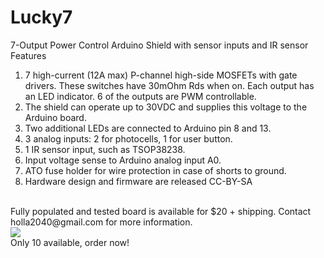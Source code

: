 Lucky7
======

7-Output Power Control Arduino Shield with sensor inputs and IR sensor<br>
Features<br>
1. 7 high-current (12A max) P-channel high-side MOSFETs with gate drivers. These switches have 30mOhm Rds when on. Each output has an LED indicator. 6 of the outputs are PWM controllable.<br>
2. The shield can operate up to 30VDC and supplies this voltage to the Arduino board.<br>
3. Two additional LEDs are connected to Arduino pin 8 and 13.<br>
4. 3 analog inputs: 2 for photocells, 1 for user button.<br>
5. 1 IR sensor input, such as TSOP38238.<br>
6. Input voltage sense to Arduino analog input A0.<br>
7. ATO fuse holder for wire protection in case of shorts to ground.<br>
8. Hardware design and firmware are released CC-BY-SA<br>
<br>
Fully populated and tested board is available for $20 + shipping.  Contact holla2040@gmail.com for more information.
<br>
<img src='http://www.spudcentral.com/potd/141112-07.jpg'><br>
Only 10 available, order now!
